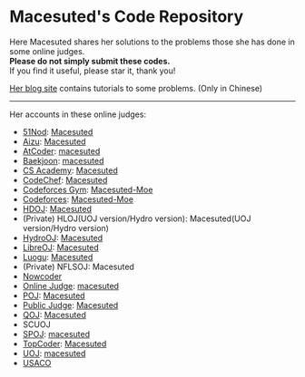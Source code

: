 # Macesuted's Code Repository

Here Macesuted shares her solutions to the problems those she has done in some online judges.  
**Please do not simply submit these codes.**  
If you find it useful, please star it, thank you!

[Her blog site](https://macesuted.moe/) contains tutorials to some problems. (Only in Chinese)

---

Her accounts in these online judges:

- [51Nod](https://www.51nod.com/): [Macesuted](https://www.51nod.com/User/Index.html#userId=199786)
- [Aizu](https://judge.u-aizu.ac.jp/onlinejudge/): [Macesuted](https://judge.u-aizu.ac.jp/onlinejudge/user.jsp?id=Macesuted)
- [AtCoder](https://atcoder.jp/): [macesuted](https://atcoder.jp/users/macesuted)
- [Baekjoon](https://www.acmicpc.net/): [macesuted](https://www.acmicpc.net/user/macesuted)
- [CS Academy](https://csacademy.com/): [Macesuted](https://csacademy.com/user/Macesuted)
- [CodeChef](https://www.codechef.com/): [Macesuted](https://www.codechef.com/users/macesuted)
- [Codeforces Gym](https://codeforces.com/gyms): [Macesuted-Moe](https://codeforces.com/profile/Macesuted-Moe)
- [Codeforces](https://codeforces.com/): [Macesuted-Moe](https://codeforces.com/profile/Macesuted-Moe)
- [HDOJ](https://acm.hdu.edu.cn/): [Macesuted](https://acm.hdu.edu.cn/userstatus.php?user=macesuted)
- (Private) HLOJ(UOJ version/Hydro version): Macesuted(UOJ version/Hydro version)
- [HydroOJ](https://hydro.ac/): [Macesuted](https://hydro.ac/user/2)
- [LibreOJ](https://loj.ac/): [Macesuted](https://loj.ac/u/Macesuted)
- [Luogu](https://www.luogu.com.cn/): [Macesuted](https://www.luogu.com.cn/user/98482)
- (Private) NFLSOJ: Macesuted
- [Nowcoder](https://www.nowcoder.com/)
- [Online Judge](https://onlinejudge.org/): [macesuted](https://onlinejudge.org/index.php?option=com_onlinejudge&Itemid=19&page=show_authorstats&userid=999082)
- [POJ](http://poj.org/): [Macesuted](http://poj.org/userstatus?user_id=Macesuted)
- [Public Judge](https://pjudge.ac): [Macesuted](https://pjudge.ac/user/profile/Macesuted)
- [QOJ](https://qoj.ac): [Macesuted](https://qoj.ac/user/profile/Macesuted)
- SCUOJ
- [SPOJ](https://spoj.com/): [macesuted](https://www.spoj.com/users/macesuted/)
- [TopCoder](https://www.topcoder.com/): [Macesuted](https://www.topcoder.com/members/Macesuted)
- [UOJ](https://uoj.ac/): [macesuted](https://uoj.ac/user/profile/macesuted)
- [USACO](http://usaco.org/)
